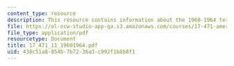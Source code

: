 ```yaml
---
content_type: resource
description: This resource contains information about the 1960-1964 terms.
file: https://ol-ocw-studio-app-qa.s3.amazonaws.com/courses/17-471-american-national-security-policy-fall-2002/438c51a8854b7b7236a3c992f1b8b8f1_17_471_11_19601964.pdf
file_type: application/pdf
resourcetype: Document
title: 17_471_11_19601964.pdf
uid: 438c51a8-854b-7b72-36a3-c992f1b8b8f1
---
```

